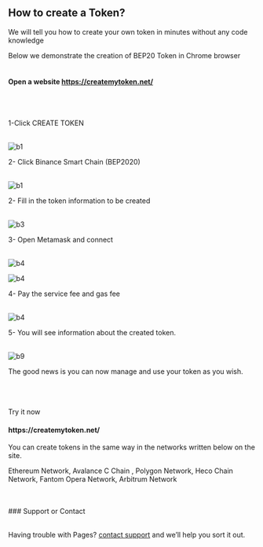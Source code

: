 ## How to create a Token?


We will tell you how to create your own token in minutes without any code knowledge


Below we demonstrate the creation of BEP20 Token in Chrome browser
<br>
<br>

<h4 id="Open-a-website-https://createmytoken.net/"> Open a website <a href="https://createmytoken.net/" target="_blank">https://createmytoken.net/</a></h4>
<br>
<br>

1-Click CREATE TOKEN
<br>
<br>


![b1](https://i.imgur.com/Uq8tqwV.png)




2- Click  Binance Smart Chain (BEP2020)
<br>
<br>



![b1](https://i.imgur.com/0MvEaAn.png)






2- Fill in the token information to be created
<br>
<br>




![b3](https://i.imgur.com/4fogCnd.png)







3- Open Metamask and connect
<br>
<br>




![b4](https://i.imgur.com/wU8ma5Y.png)

![b4](https://i.imgur.com/VBRlEj4.png)







4- Pay the service fee and gas fee
<br>
<br>




![b4](https://i.imgur.com/vN0uMDV.png)



5- You will see information about the created token.
<br>
<br>



![b9](https://i.imgur.com/OnWBB3U.png)




The good news is you can now manage and use your token as you wish.
<br>
<br>




<br>
<br>
Try it now <h4 <a href="https://createmytoken.net/" target="_blank">https://createmytoken.net/</a></h4>


You can create tokens in the same way in the networks written below on the site.


Ethereum Network, Avalance C Chain , Polygon Network, Heco Chain Network, Fantom Opera Network, Arbitrum Network 

<br>
<br>
### Support or Contact
<br>
<br>

Having trouble with Pages?  [contact support](https://createmytoken.net/contact) and we’ll help you sort it out.
